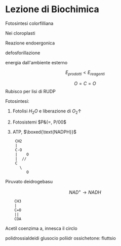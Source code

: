 # Lezione di Biochimica

Fotosintesi colorfilliana 

Nei cloroplasti

Reazione endoergonica

defosforillazione

energia dall'ambiente esterno 

$$
E_{prodotti}<E_{reagenti}
$$


$$
O=C=O
$$
Rubisco per lisi di RUDP


Fotosintesi:
1. Fotolisi $H_2O$ e liberazione di $O_2\uparrow$
2. Fotosistemi $P&(=, P/00$
3. ATP, $\boxed{\text{NADPH}}$




		CH2
		|
		C-O
		|    O
 		|  //
		C
		  \
		     O

Piruvato deidrogebasu



$$
NAD^+\to NADH
$$


		CH3
		|
		C=O
		||
		COA
Acetil coenzima a, innesca il circlo


polidrossialdeidi glusocio
poliidr
ossichetone: fluttsio
<!--stackedit_data:
eyJoaXN0b3J5IjpbMjAwNDU5MDY1MywzMjg3MjQ0MzcsMTM0Mj
c3NzcxNF19
-->